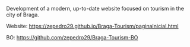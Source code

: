 Development of a modern, up-to-date website focused on tourism in the city of Braga.

Website: https://zepedro29.github.io/Braga-Tourism/paginaInicial.html

BO: https://github.com/zepedro29/Braga-Tourism-BO
